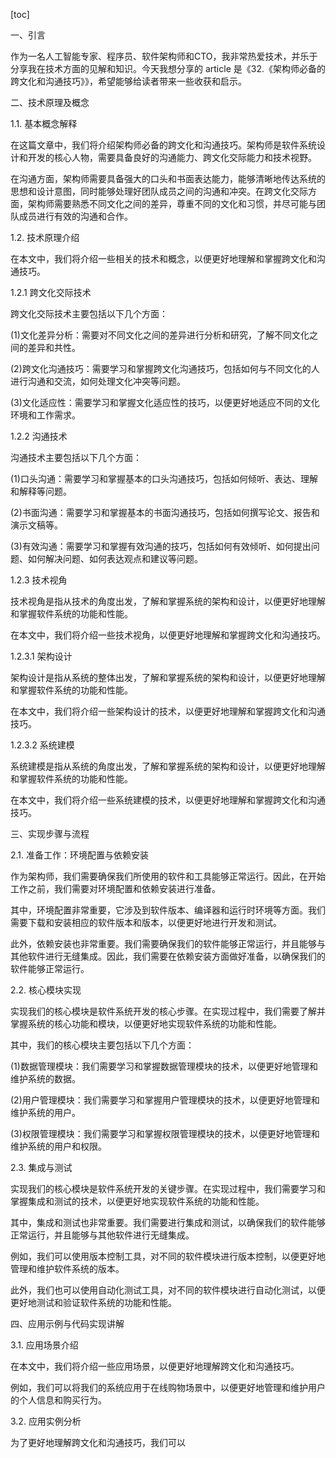 
[toc]                    
                
                
一、引言

作为一名人工智能专家、程序员、软件架构师和CTO，我非常热爱技术，并乐于分享我在技术方面的见解和知识。今天我想分享的 article 是《32.《架构师必备的跨文化和沟通技巧》》，希望能够给读者带来一些收获和启示。

二、技术原理及概念

1.1. 基本概念解释

在这篇文章中，我们将介绍架构师必备的跨文化和沟通技巧。架构师是软件系统设计和开发的核心人物，需要具备良好的沟通能力、跨文化交际能力和技术视野。

在沟通方面，架构师需要具备强大的口头和书面表达能力，能够清晰地传达系统的思想和设计意图，同时能够处理好团队成员之间的沟通和冲突。在跨文化交际方面，架构师需要熟悉不同文化之间的差异，尊重不同的文化和习惯，并尽可能与团队成员进行有效的沟通和合作。

1.2. 技术原理介绍

在本文中，我们将介绍一些相关的技术和概念，以便更好地理解和掌握跨文化和沟通技巧。

1.2.1 跨文化交际技术

跨文化交际技术主要包括以下几个方面：

(1)文化差异分析：需要对不同文化之间的差异进行分析和研究，了解不同文化之间的差异和共性。

(2)跨文化沟通技巧：需要学习和掌握跨文化沟通技巧，包括如何与不同文化的人进行沟通和交流，如何处理文化冲突等问题。

(3)文化适应性：需要学习和掌握文化适应性的技巧，以便更好地适应不同的文化环境和工作需求。

1.2.2 沟通技术

沟通技术主要包括以下几个方面：

(1)口头沟通：需要学习和掌握基本的口头沟通技巧，包括如何倾听、表达、理解和解释等问题。

(2)书面沟通：需要学习和掌握基本的书面沟通技巧，包括如何撰写论文、报告和演示文稿等。

(3)有效沟通：需要学习和掌握有效沟通的技巧，包括如何有效倾听、如何提出问题、如何解决问题、如何表达观点和建议等问题。

1.2.3 技术视角

技术视角是指从技术的角度出发，了解和掌握系统的架构和设计，以便更好地理解和掌握软件系统的功能和性能。

在本文中，我们将介绍一些技术视角，以便更好地理解和掌握跨文化和沟通技巧。

1.2.3.1 架构设计

架构设计是指从系统的整体出发，了解和掌握系统的架构和设计，以便更好地理解和掌握软件系统的功能和性能。

在本文中，我们将介绍一些架构设计的技术，以便更好地理解和掌握跨文化和沟通技巧。

1.2.3.2 系统建模

系统建模是指从系统的角度出发，了解和掌握系统的架构和设计，以便更好地理解和掌握软件系统的功能和性能。

在本文中，我们将介绍一些系统建模的技术，以便更好地理解和掌握跨文化和沟通技巧。

三、实现步骤与流程

2.1. 准备工作：环境配置与依赖安装

作为架构师，我们需要确保我们所使用的软件和工具能够正常运行。因此，在开始工作之前，我们需要对环境配置和依赖安装进行准备。

其中，环境配置非常重要，它涉及到软件版本、编译器和运行时环境等方面。我们需要下载和安装相应的软件版本和版本，以便更好地进行开发和测试。

此外，依赖安装也非常重要。我们需要确保我们的软件能够正常运行，并且能够与其他软件进行无缝集成。因此，我们需要在依赖安装方面做好准备，以确保我们的软件能够正常运行。

2.2. 核心模块实现

实现我们的核心模块是软件系统开发的核心步骤。在实现过程中，我们需要了解并掌握系统的核心功能和模块，以便更好地实现软件系统的功能和性能。

其中，我们的核心模块主要包括以下几个方面：

(1)数据管理模块：我们需要学习和掌握数据管理模块的技术，以便更好地管理和维护系统的数据。

(2)用户管理模块：我们需要学习和掌握用户管理模块的技术，以便更好地管理和维护系统的用户。

(3)权限管理模块：我们需要学习和掌握权限管理模块的技术，以便更好地管理和维护系统的用户和权限。

2.3. 集成与测试

实现我们的核心模块是软件系统开发的关键步骤。在实现过程中，我们需要学习和掌握集成和测试的技术，以便更好地实现软件系统的功能和性能。

其中，集成和测试也非常重要。我们需要进行集成和测试，以确保我们的软件能够正常运行，并且能够与其他软件进行无缝集成。

例如，我们可以使用版本控制工具，对不同的软件模块进行版本控制，以便更好地管理和维护软件系统的版本。

此外，我们也可以使用自动化测试工具，对不同的软件模块进行自动化测试，以便更好地测试和验证软件系统的功能和性能。

四、应用示例与代码实现讲解

3.1. 应用场景介绍

在本文中，我们将介绍一些应用场景，以便更好地理解跨文化和沟通技巧。

例如，我们可以将我们的系统应用于在线购物场景中，以便更好地管理和维护用户的个人信息和购买行为。

3.2. 应用实例分析

为了更好地理解跨文化和沟通技巧，我们可以

